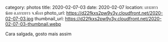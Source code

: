 category: photos 
title: 2020-02-07-03
date: 2020-02-07
location: เกาะยาวน้อย อ.เกาะยาว จ.พังงา
photo_url: https://d22fkxs2pw9y3y.cloudfront.net/2020-02-07-03.jpg
thumbnail_url: https://d22fkxs2pw9y3y.cloudfront.net/2020-02-07-03-thumbnail.webp

Cara salgada, gosto mais assim 